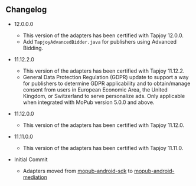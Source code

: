 ## Changelog
  * 12.0.0.0
    * This version of the adapters has been certified with Tapjoy 12.0.0.
    * Add `TapjoyAdvancedBidder.java` for publishers using Advanced Bidding.

  * 11.12.2.0
    * This version of the adapters has been certified with Tapjoy 11.12.2.
    * General Data Protection Regulation (GDPR) update to support a way for publishers to determine GDPR applicability and to obtain/manage consent from users in European Economic Area, the United Kingdom, or Switzerland to serve personalize ads. Only applicable when integrated with MoPub version 5.0.0 and above.

  * 11.12.0.0
    * This version of the adapters has been certified with Tapjoy 11.12.0.

  * 11.11.0.0
    * This version of the adapters has been certified with Tapjoy 11.11.0.

  * Initial Commit
  	* Adapters moved from [mopub-android-sdk](https://github.com/mopub/mopub-android-sdk) to [mopub-android-mediation](https://github.com/mopub/mopub-android-mediation/)